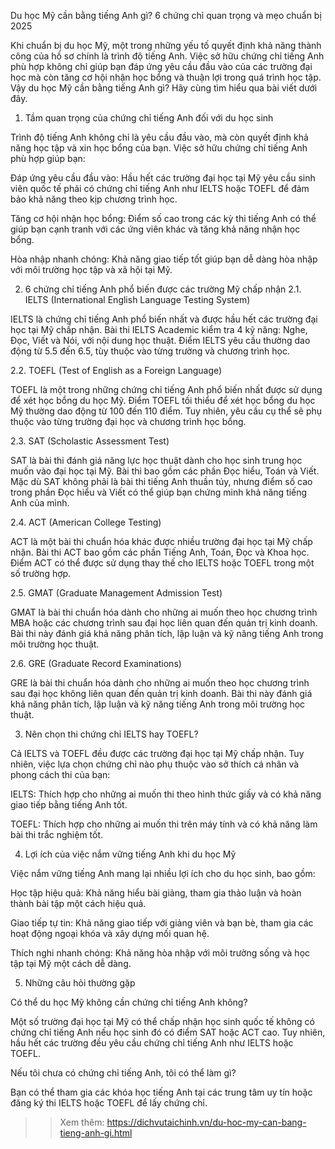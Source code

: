 Du học Mỹ cần bằng tiếng Anh gì? 6 chứng chỉ quan trọng và mẹo chuẩn bị 2025

Khi chuẩn bị du học Mỹ, một trong những yếu tố quyết định khả năng thành công của hồ sơ chính là trình độ tiếng Anh. Việc sở hữu chứng chỉ tiếng Anh phù hợp không chỉ giúp bạn đáp ứng yêu cầu đầu vào của các trường đại học mà còn tăng cơ hội nhận học bổng và thuận lợi trong quá trình học tập. Vậy du học Mỹ cần bằng tiếng Anh gì? Hãy cùng tìm hiểu qua bài viết dưới đây.

1. Tầm quan trọng của chứng chỉ tiếng Anh đối với du học sinh

Trình độ tiếng Anh không chỉ là yêu cầu đầu vào, mà còn quyết định khả năng học tập và xin học bổng của bạn. Việc sở hữu chứng chỉ tiếng Anh phù hợp giúp bạn:

Đáp ứng yêu cầu đầu vào: Hầu hết các trường đại học tại Mỹ yêu cầu sinh viên quốc tế phải có chứng chỉ tiếng Anh như IELTS hoặc TOEFL để đảm bảo khả năng theo kịp chương trình học.

Tăng cơ hội nhận học bổng: Điểm số cao trong các kỳ thi tiếng Anh có thể giúp bạn cạnh tranh với các ứng viên khác và tăng khả năng nhận học bổng.

Hòa nhập nhanh chóng: Khả năng giao tiếp tốt giúp bạn dễ dàng hòa nhập với môi trường học tập và xã hội tại Mỹ.

2. 6 chứng chỉ tiếng Anh phổ biến được các trường Mỹ chấp nhận
2.1. IELTS (International English Language Testing System)

IELTS là chứng chỉ tiếng Anh phổ biến nhất và được hầu hết các trường đại học tại Mỹ chấp nhận. Bài thi IELTS Academic kiểm tra 4 kỹ năng: Nghe, Đọc, Viết và Nói, với nội dung học thuật. Điểm IELTS yêu cầu thường dao động từ 5.5 đến 6.5, tùy thuộc vào từng trường và chương trình học.

2.2. TOEFL (Test of English as a Foreign Language)

TOEFL là một trong những chứng chỉ tiếng Anh phổ biến nhất được sử dụng để xét học bổng du học Mỹ. Điểm TOEFL tối thiểu để xét học bổng du học Mỹ thường dao động từ 100 đến 110 điểm. Tuy nhiên, yêu cầu cụ thể sẽ phụ thuộc vào từng trường đại học và chương trình học bổng.

2.3. SAT (Scholastic Assessment Test)

SAT là bài thi đánh giá năng lực học thuật dành cho học sinh trung học muốn vào đại học tại Mỹ. Bài thi bao gồm các phần Đọc hiểu, Toán và Viết. Mặc dù SAT không phải là bài thi tiếng Anh thuần túy, nhưng điểm số cao trong phần Đọc hiểu và Viết có thể giúp bạn chứng minh khả năng tiếng Anh của mình.

2.4. ACT (American College Testing)

ACT là một bài thi chuẩn hóa khác được nhiều trường đại học tại Mỹ chấp nhận. Bài thi ACT bao gồm các phần Tiếng Anh, Toán, Đọc và Khoa học. Điểm ACT có thể được sử dụng thay thế cho IELTS hoặc TOEFL trong một số trường hợp.

2.5. GMAT (Graduate Management Admission Test)

GMAT là bài thi chuẩn hóa dành cho những ai muốn theo học chương trình MBA hoặc các chương trình sau đại học liên quan đến quản trị kinh doanh. Bài thi này đánh giá khả năng phân tích, lập luận và kỹ năng tiếng Anh trong môi trường học thuật.

2.6. GRE (Graduate Record Examinations)

GRE là bài thi chuẩn hóa dành cho những ai muốn theo học chương trình sau đại học không liên quan đến quản trị kinh doanh. Bài thi này đánh giá khả năng phân tích, lập luận và kỹ năng tiếng Anh trong môi trường học thuật.

3. Nên chọn thi chứng chỉ IELTS hay TOEFL?

Cả IELTS và TOEFL đều được các trường đại học tại Mỹ chấp nhận. Tuy nhiên, việc lựa chọn chứng chỉ nào phụ thuộc vào sở thích cá nhân và phong cách thi của bạn:

IELTS: Thích hợp cho những ai muốn thi theo hình thức giấy và có khả năng giao tiếp bằng tiếng Anh tốt.

TOEFL: Thích hợp cho những ai muốn thi trên máy tính và có khả năng làm bài thi trắc nghiệm tốt.

4. Lợi ích của việc nắm vững tiếng Anh khi du học Mỹ

Việc nắm vững tiếng Anh mang lại nhiều lợi ích cho du học sinh, bao gồm:

Học tập hiệu quả: Khả năng hiểu bài giảng, tham gia thảo luận và hoàn thành bài tập một cách hiệu quả.

Giao tiếp tự tin: Khả năng giao tiếp với giảng viên và bạn bè, tham gia các hoạt động ngoại khóa và xây dựng mối quan hệ.

Thích nghi nhanh chóng: Khả năng hòa nhập với môi trường sống và học tập tại Mỹ một cách dễ dàng.

5. Những câu hỏi thường gặp

Có thể du học Mỹ không cần chứng chỉ tiếng Anh không?

Một số trường đại học tại Mỹ có thể chấp nhận học sinh quốc tế không có chứng chỉ tiếng Anh nếu học sinh đó có điểm SAT hoặc ACT cao. Tuy nhiên, hầu hết các trường đều yêu cầu chứng chỉ tiếng Anh như IELTS hoặc TOEFL.

Nếu tôi chưa có chứng chỉ tiếng Anh, tôi có thể làm gì?

Bạn có thể tham gia các khóa học tiếng Anh tại các trung tâm uy tín hoặc đăng ký thi IELTS hoặc TOEFL để lấy chứng chỉ.

>>Xem thêm: https://dichvutaichinh.vn/du-hoc-my-can-bang-tieng-anh-gi.html
